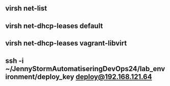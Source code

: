 ## virsh net-list

## virsh net-dhcp-leases default

## virsh net-dhcp-leases vagrant-libvirt

## ssh -i ~/JennyStormAutomatiseringDevOps24/lab_environment/deploy_key deploy@192.168.121.64


